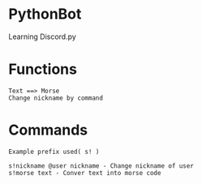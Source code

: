 # PythonBot
Learning Discord.py
# Functions
```
Text ==> Morse
Change nickname by command
```
# Commands
```
Example prefix used( s! )

s!nickname @user nickname - Change nickname of user
s!morse text - Conver text into morse code
```
